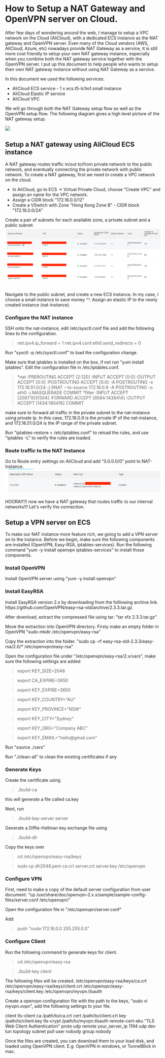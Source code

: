 # How to Setup a NAT Gateway and OpenVPN server on Cloud.

After few days of wondering around the web, I manage to setup a VPC network on the Cloud (AliCloud), with a dedicated ECS instance as the NAT gateway and OpenVPN server. Even many of the Cloud vendors (AWS, AliCloud, Azure, etc) nowadays provide NAT Gateway as a service, it is still more cost friendly to setup your own NAT gateway instance, especially when you combine both the NAT gateway service together with the OpenVPN server. I put up this document to help people who wants to setup their own NAT gateway instance without using NAT Gateway as a service.

In this document we used the following services:

<ul>
  <li>AliCloud ECS service - 1 x ecs.t5-lc1m1.small instance </li>
  <li>AliCloud Elastic IP service </li>
  <li>AliCloud VPC</li>
</ul>
  
We will go through both the NAT Gateway setup flow as well as the OpenVPN setup flow. The following diagram gives a high level picture of the NAT gateway setup. 

<img src="http://evertrue.github.io/images/2015-06-09-the-right-way-to-set-up-nat-in-ec2/how_vpc_routing_works.png" />


<h2>Setup a NAT gateway using AliCloud ECS instance</h2>

A NAT gateway routes traffic in/out to/from private network to the public network, and eventually connecting the private network with public network. To create a NAT gateway, first we need to create a VPC network on the cloud. 

<ul>
  <li>In AliCloud, go to ECS -> Virtual Private Cloud, choose "Create VPC" and assign an name for the VPC network.</li>
  <li>Assign a CIDR block "172.16.0.0/12" </li>
  <li>Create a VSwitch with Zone "Hong Kong Zone B" - CIDR block "172.16.0.0/24" </li>
</ul> 

Create a pair of subnets for each available zone, a private subnet and a public subnet.
<img src="./vpc.png" />

Navigate to the public subnet, and create a new ECS instance. In my case, I choose a small instance to save money ^^. Assign an elastic IP to the newly created instance (nat-instance).  

<h3>Configure the NAT instance</h3>
SSH onto the nat-instance, edit /etc/sysctl.conf file and add the following lines to the configuration.
<blockquote>
    net.ipv4.ip_forward = 1
    net.ipv4.conf.eth0.send_redirects = 0
</blockquote>

Run "sysctl -p /etc/sysctl.conf" to load the configuration change.

Make sure that iptables is installed on the box, if not run "yum install iptables". Edit the configuration file in /etc/iptables.conf.

<blockquote>
*nat
:PREROUTING ACCEPT [2:120]
:INPUT ACCEPT [0:0]
:OUTPUT ACCEPT [0:0]
:POSTROUTING ACCEPT [0:0]
-A POSTROUTING -s 172.16.51.0/24 -j SNAT --to-source 172.16.0.9
-A POSTROUTING -o eth0 -j MASQUERADE
COMMIT
*filter
:INPUT ACCEPT [2097:1031304]
:FORWARD ACCEPT [8584:1438414]
:OUTPUT ACCEPT [1434:180416]
COMMIT  
</blockquote>

make sure to forward all traffic in the private subnet to the nat-instance using private ip. In this case, 172.16.0.9 is the private IP of the nat-instance, and 172.16.51.0/24 is the IP range of the private subnet.

Run "iptables-restore < /etc/iptables.conf" to reload the rules, and use "iptables -L" to verify the rules are loaded.

<h3>Route traffic to the NAT Instance</h3>
Go to Route entry settings on AliCloud and add "0.0.0.0/0" point to NAT-instance.   

<img src="./route.png"/>

HOORAY!!! now we have a NAT gateway that routes traffic to our internal networks!!! Let's verify the connection. 


<h2>Setup a VPN server on ECS</h2>

To make our NAT instance more feature rich, we going to add a VPN server on to the instance. Before we begin, make sure the following components are installed (OpenVPN, Easy-RSA, iptables-services). Run the following command "yum -y install openvpn iptables-services" to install those components.   

<h3>Install OpenVPN</h3>
Install OpenVPN server using "yum -y install openvpn"

<h3>Install EasyRSA</h3>
Install EasyRSA version 2.x by downloading from the folllowing archive link. https://github.com/OpenVPN/easy-rsa-old/archive/2.3.3.tar.gz

After download, extract the compressed file using tar: "tar xfz 2.3.3.tar.gz"

Move the extraction into OpenVPN directory. Firsty make an empty folder in OpenVPN "sudo mkdir /etc/openvpn/easy-rsa"

Copy the extraction into the folder. "sudo cp -rf easy-rsa-old-2.3.3/easy-rsa/2.0/* /etc/openvpn/easy-rsa"

Open the configuration file under "/etc/openvpn/easy-rsa/2.x/vars", make sure the following settings are added

<blockquote> export KEY_SIZE=2048 </blockquote> 
<blockquote> export CA_EXPIRE=3650 </blockquote> 
<blockquote> export KEY_EXPIRE=3650 </blockquote> 
<blockquote> export KEY_COUNTRY="AU" </blockquote> 
<blockquote> export KEY_PROVINCE="NSW" </blockquote> 
<blockquote> export KEY_CITY="Sydney" </blockquote> 
<blockquote> export KEY_ORG="Company ABC" </blockquote> 
<blockquote> export KEY_EMAIL="hello@gmail.com" </blockquote> 

Run "source ./vars"

Run "./clean-all" to clean the existing certificates if any

<h3>Generate Keys</h3>

Create the certificate using <blockquote> ./build-ca </blockquote> this will generate a file called ca.key

Next, run <blockquote> ./build-key-server server </blockquote> 

Generate a Diffie-Hellman key exchange file using <blockquote> ./build-dh </blockquote> 

Copy the keys over
<blockquote> cd /etc/openvpn/easy-rsa/keys </blockquote> 
<blockquote> sudo cp dh2048.pem ca.crt server.crt server.key /etc/openvpn </blockquote> 

<h3>Configure VPN</h3>
First, need to make a copy of the default server configuration from user document:
"cp /usr/share/doc/openvpn-2.x.x/sample/sample-config-files/server.conf /etc/openvpn/"

Open the configuration file in "/etc/openvpn/server.conf"

Add <blockquote> push "route 172.16.0.0 255.255.0.0" </blockquote> 

<h3>Configure Client</h3>
Run the following command to generate keys for client.
<blockquote> cd /etc/openvpn/easy-rsa </blockquote> 
<blockquote> ./build-key client </blockquote> 

The following files will be created.
/etc/openvpn/easy-rsa/keys/ca.crt
/etc/openvpn/easy-rsa/keys/client.crt
/etc/openvpn/easy-rsa/keys/client.key
/etc/openvpn/myvpn.tlsauth

Create a openvpn configuration file with the path to the keys, "sudo vi myvpn.ovpn", add the following settings to your file.

client
tls-client
ca /path/to/ca.crt
cert /path/to/client.crt
key /path/to/client.key
tls-crypt /path/to/myvpn.tlsauth
remote-cert-eku "TLS Web Client Authentication"
proto udp
remote your_server_ip 1194 udp
dev tun
topology subnet
pull
user nobody
group nobody

Once the files are created, you can download them to your load disk, and loaded using OpenVPN client. E.g. OpenVPN in windows, or TunnelBlick in mac. 
